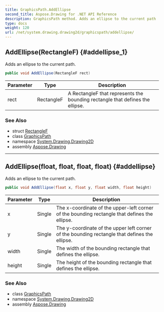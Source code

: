 ```yaml
---
title: GraphicsPath.AddEllipse
second_title: Aspose.Drawing for .NET API Reference
description: GraphicsPath method. Adds an ellipse to the current path
type: docs
weight: 120
url: /net/system.drawing.drawing2d/graphicspath/addellipse/
---
```

## AddEllipse(RectangleF) {#addellipse_1}

Adds an ellipse to the current path.

```csharp
public void AddEllipse(RectangleF rect)
```

| Parameter | Type | Description |
| --- | --- | --- |
| rect | RectangleF | A RectangleF that represents the bounding rectangle that defines the ellipse. |

### See Also

* struct [RectangleF](../../../system.drawing/rectanglef/)
* class [GraphicsPath](../)
* namespace [System.Drawing.Drawing2D](../../graphicspath/)
* assembly [Aspose.Drawing](../../../)

---

## AddEllipse(float, float, float, float) {#addellipse}

Adds an ellipse to the current path.

```csharp
public void AddEllipse(float x, float y, float width, float height)
```

| Parameter | Type | Description |
| --- | --- | --- |
| x | Single | The x-coordinate of the upper-left corner of the bounding rectangle that defines the ellipse. |
| y | Single | The y-coordinate of the upper left corner of the bounding rectangle that defines the ellipse. |
| width | Single | The width of the bounding rectangle that defines the ellipse. |
| height | Single | The height of the bounding rectangle that defines the ellipse. |

### See Also

* class [GraphicsPath](../)
* namespace [System.Drawing.Drawing2D](../../graphicspath/)
* assembly [Aspose.Drawing](../../../)


